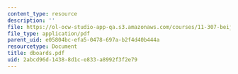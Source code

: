 ```yaml
---
content_type: resource
description: ''
file: https://ol-ocw-studio-app-qa.s3.amazonaws.com/courses/11-307-beijing-urban-design-studio-summer-2006/2abcd96d14388d1ce833a8992f3f2e79_dboards.pdf
file_type: application/pdf
parent_uid: e05804bc-efa5-0478-697a-b2f4d40b444a
resourcetype: Document
title: dboards.pdf
uid: 2abcd96d-1438-8d1c-e833-a8992f3f2e79
---
```

